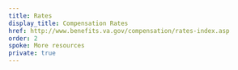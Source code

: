 ```yaml
---
title: Rates
display_title: Compensation Rates
href: http://www.benefits.va.gov/compensation/rates-index.asp
order: 2
spoke: More resources
private: true
---
```

